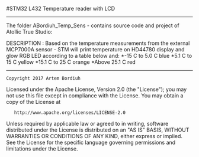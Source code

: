  #STM32 L432 Temperature reader with LCD
***************************************************************************

 The folder ABordiuh_Temp_Sens - contains source code and project 
				of Atollic True Studio:
	
 DESCRIPTION   : Based on the temperature measurements from the external
		MCP7000A sensor - STM will print temperature on HD44780
		display and glow RGB LED according to a table below and:
		*-15	C to 5.0 C	blue
		*5.1	C to 15 C	yellow
		*15.1	C to 25 C	orange
		*Above 25.1 C		red

****************************************************************************

	Copyright 2017 Artem Bordiuh

   Licensed under the Apache License, Version 2.0 (the "License");
   you may not use this file except in compliance with the License.
   You may obtain a copy of the License at

       http://www.apache.org/licenses/LICENSE-2.0

   Unless required by applicable law or agreed to in writing, software
   distributed under the License is distributed on an "AS IS" BASIS,
   WITHOUT WARRANTIES OR CONDITIONS OF ANY KIND, either express or implied.
   See the License for the specific language governing permissions and
   limitations under the License.

